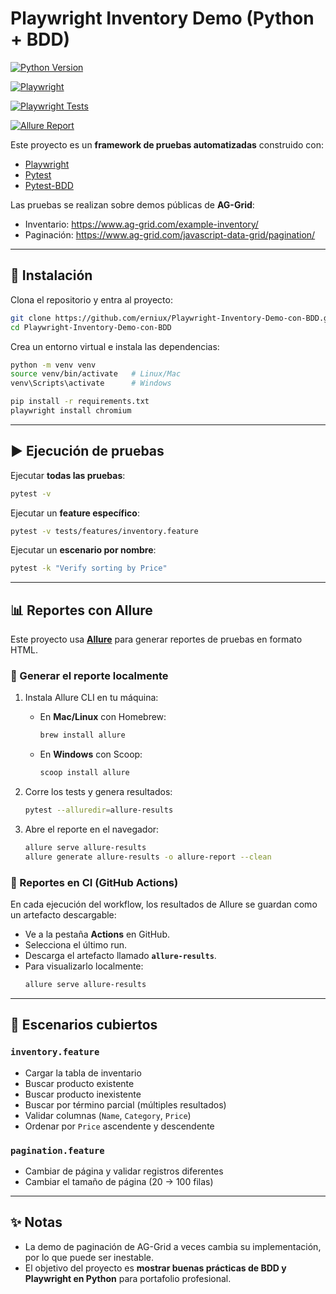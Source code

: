 # Playwright Inventory Demo (Python + BDD)


[![Python Version](https://img.shields.io/badge/python-3.11-blue)](https://www.python.org/)  

[![Playwright](https://img.shields.io/badge/playwright-installed-119e1a)](https://playwright.dev/)

[![Playwright Tests](https://github.com/erniux/Playwright-Inventory-Demo-con-BDD/actions/workflows/tests.yml/badge.svg)](https://github.com/erniux/Playwright-Inventory-Demo-con-BDD/actions/workflows/tests.yml) 

[![Allure Report](https://img.shields.io/badge/Allure-Report-blue?logo=allure&logoColor=white)](https://erniux.github.io/Playwright-Inventory-Demo-con-BDD/)




Este proyecto es un **framework de pruebas automatizadas** construido con:

- [Playwright](https://playwright.dev/python/)  
- [Pytest](https://docs.pytest.org/)  
- [Pytest-BDD](https://pytest-bdd.readthedocs.io/en/latest/)

Las pruebas se realizan sobre demos públicas de **AG-Grid**:  
- Inventario: https://www.ag-grid.com/example-inventory/  
- Paginación: https://www.ag-grid.com/javascript-data-grid/pagination/  

---

## 🚀 Instalación

Clona el repositorio y entra al proyecto:

```bash
git clone https://github.com/erniux/Playwright-Inventory-Demo-con-BDD.git
cd Playwright-Inventory-Demo-con-BDD
```

Crea un entorno virtual e instala las dependencias:

```bash
python -m venv venv
source venv/bin/activate   # Linux/Mac
venv\Scripts\activate      # Windows

pip install -r requirements.txt
playwright install chromium
```

---

## ▶️ Ejecución de pruebas

Ejecutar **todas las pruebas**:

```bash
pytest -v
```

Ejecutar un **feature específico**:

```bash
pytest -v tests/features/inventory.feature
```

Ejecutar un **escenario por nombre**:

```bash
pytest -k "Verify sorting by Price"
```

---

## 📊 Reportes con Allure

Este proyecto usa **[Allure](https://docs.qameta.io/allure/)** para generar reportes de pruebas en formato HTML.

### 🔹 Generar el reporte localmente
1. Instala Allure CLI en tu máquina:
   - En **Mac/Linux** con Homebrew:
     ```bash
     brew install allure
     ```
   - En **Windows** con Scoop:
     ```bash
     scoop install allure
     ```

2. Corre los tests y genera resultados:
   ```bash
   pytest --alluredir=allure-results
   ```

3. Abre el reporte en el navegador:
   ```bash
   allure serve allure-results
   allure generate allure-results -o allure-report --clean
   ```

### 🔹 Reportes en CI (GitHub Actions)
En cada ejecución del workflow, los resultados de Allure se guardan como un artefacto descargable:  
- Ve a la pestaña **Actions** en GitHub.  
- Selecciona el último run.  
- Descarga el artefacto llamado **`allure-results`**.  
- Para visualizarlo localmente:  
  ```bash
  allure serve allure-results
  ```

---

## 📂 Escenarios cubiertos

### `inventory.feature`
- Cargar la tabla de inventario  
- Buscar producto existente  
- Buscar producto inexistente  
- Buscar por término parcial (múltiples resultados)  
- Validar columnas (`Name`, `Category`, `Price`)  
- Ordenar por `Price` ascendente y descendente  

### `pagination.feature`
- Cambiar de página y validar registros diferentes  
- Cambiar el tamaño de página (20 → 100 filas)  

---

## ✨ Notas
- La demo de paginación de AG-Grid a veces cambia su implementación, por lo que puede ser inestable.  
- El objetivo del proyecto es **mostrar buenas prácticas de BDD y Playwright en Python** para portafolio profesional.  


